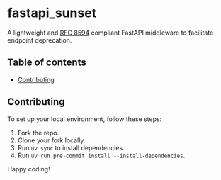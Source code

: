 # fastapi_sunset  <!-- omit from toc -->

A lightweight and [RFC 8594](https://datatracker.ietf.org/doc/html/rfc8594) compliant FastAPI middleware to facilitate endpoint deprecation.

## Table of contents  <!-- omit from toc -->
<!-- START doctoc generated TOC please keep comment here to allow auto update -->
<!-- DON'T EDIT THIS SECTION, INSTEAD RE-RUN doctoc TO UPDATE -->

- [Contributing](#contributing)

<!-- END doctoc generated TOC please keep comment here to allow auto update -->

## Contributing

To set up your local environment, follow these steps:

1. Fork the repo.
2. Clone your fork locally.
3. Run `uv sync` to install dependencies.
4. Run `uv run pre-commit install --install-dependencies`.

Happy coding!
